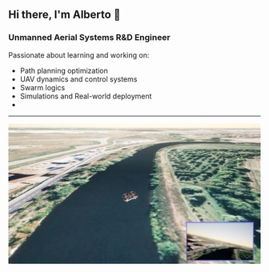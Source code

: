 ## Hi there, I'm Alberto 👋


### Unmanned Aerial Systems R&D Engineer
Passionate about learning and working on:
- Path planning optimization
- UAV dynamics and control systems
- Swarm logics
- Simulations and Real-world deployment
- 
-----------------------------------------------------------------

![AirSim-PX4 Simulation in Unreal](ScreenshotSIM2.png "AirSim-PX4 Simulation in Unreal")

<!--

Here are some ideas to get you started:

- 🌱 I’m currently learning ...
- 🤔 I’m looking for help with ...
- 📫 How to reach me: ...

-->
